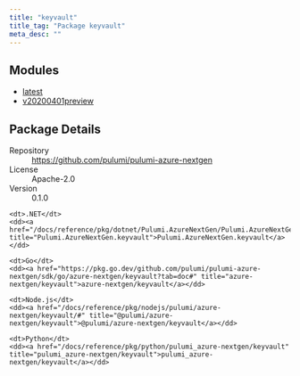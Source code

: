 ```yaml
---
title: "keyvault"
title_tag: "Package keyvault"
meta_desc: ""
---
```


<!-- WARNING: this file was generated by Pulumi Docs Generator. -->
<!-- Do not edit by hand unless you're certain you know what you are doing! -->



<h2 id="modules">Modules</h2>
<ul class="api">
    <li><a href="latest/" title="latest"><span class="symbol module"></span>latest</a></li>
    <li><a href="v20200401preview/" title="v20200401preview"><span class="symbol module"></span>v20200401preview</a></li>
</ul>

<h2 id="package-details">Package Details</h2>
<dl class="package-details">
	<dt>Repository</dt>
	<dd><a href="https://github.com/pulumi/pulumi-azure-nextgen">https://github.com/pulumi/pulumi-azure-nextgen</a></dd>
	<dt>License</dt>
	<dd>Apache-2.0</dd>
	<dt>Version</dt>
	<dd>0.1.0</dd>
</dl>



<dl class="tabular">

    <dt>.NET</dt>
    <dd><a href="/docs/reference/pkg/dotnet/Pulumi.AzureNextGen/Pulumi.AzureNextGen.keyvault.html" title="Pulumi.AzureNextGen.keyvault">Pulumi.AzureNextGen.keyvault</a></dd>

    <dt>Go</dt>
    <dd><a href="https://pkg.go.dev/github.com/pulumi/pulumi-azure-nextgen/sdk/go/azure-nextgen/keyvault?tab=doc#" title="azure-nextgen/keyvault">azure-nextgen/keyvault</a></dd>

    <dt>Node.js</dt>
    <dd><a href="/docs/reference/pkg/nodejs/pulumi/azure-nextgen/keyvault/#" title="@pulumi/azure-nextgen/keyvault">@pulumi/azure-nextgen/keyvault</a></dd>

    <dt>Python</dt>
    <dd><a href="/docs/reference/pkg/python/pulumi_azure-nextgen/keyvault" title="pulumi_azure-nextgen/keyvault">pulumi_azure-nextgen/keyvault</a></dd>

</dl>

